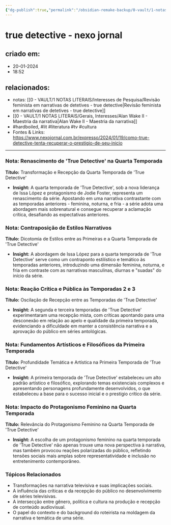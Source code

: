 ```yaml
---
{"dg-publish":true,"permalink":"/obsidian-remake-backup/0-vault/1-notas-literais/elit/renascimento-de-true-detective-na-quarta-temporada-nexo-jornal/","tags":["hardboiled","lit","literatura","tv","cultura"],"dgHomeLink":true,"dgShowLocalGraph":true,"dgShowFileTree":true,"dgEnableSearch":true,"noteIcon":""}
---
```


# true detective - nexo jornal

## criado em: 
- 20-01-2024
- 18:52
## relacionados:
- notas: [[0 - VAULT/1 NOTAS LITERAIS/Interesses de Pesquisa/Revisão feminista em narrativas de detetives - true detective\|Revisão feminista em narrativas de detetives - true detective]]
- [[0 - VAULT/1 NOTAS LITERAIS/Gerais, Interesses/Alan Wake II - Maestria da narrativa\|Alan Wake II - Maestria da narrativa]]
- #hardboiled, #lit #literatura #tv #cultura
- Fontes & Links: https://www.nexojornal.com.br/expresso/2024/01/19/como-true-detective-tenta-recuperar-o-prestigio-de-seu-inicio
---
### Nota: Renascimento de 'True Detective' na Quarta Temporada
**Título:** Transformação e Recepção da Quarta Temporada de 'True Detective'

- **Insight:** A quarta temporada de 'True Detective', sob a nova liderança de Issa López e protagonismo de Jodie Foster, representa um renascimento da série. Apostando em uma narrativa contrastante com as temporadas anteriores - feminina, noturna, e fria - a série adota uma abordagem mais sobrenatural e consegue recuperar a aclamação crítica, desafiando as expectativas anteriores.

### Nota: Contraposição de Estilos Narrativos
**Título:** Dicotomia de Estilos entre as Primeiras e a Quarta Temporada de 'True Detective'

- **Insight:** A abordagem de Issa López para a quarta temporada de 'True Detective' serve como um contraponto estilístico e temático às temporadas anteriores, introduzindo uma dimensão feminina, noturna, e fria em contraste com as narrativas masculinas, diurnas e "suadas" do início da série.

### Nota: Reação Crítica e Pública às Temporadas 2 e 3
**Título:** Oscilação de Recepção entre as Temporadas de 'True Detective'

- **Insight:** A segunda e terceira temporadas de 'True Detective' experimentaram uma recepção mista, com críticas apontando para uma desconexão em relação ao apelo e qualidade da primeira temporada, evidenciando a dificuldade em manter a consistência narrativa e a aprovação do público em séries antológicas.

### Nota: Fundamentos Artísticos e Filosóficos da Primeira Temporada
**Título:** Profundidade Temática e Artística na Primeira Temporada de 'True Detective'

- **Insight:** A primeira temporada de 'True Detective' estabeleceu um alto padrão artístico e filosófico, explorando temas existenciais complexos e apresentando personagens profundamente desenvolvidos, o que estabeleceu a base para o sucesso inicial e o prestígio crítico da série.

### Nota: Impacto do Protagonismo Feminino na Quarta Temporada
**Título:** Relevância do Protagonismo Feminino na Quarta Temporada de 'True Detective'

- **Insight:** A escolha de um protagonismo feminino na quarta temporada de 'True Detective' não apenas trouxe uma nova perspectiva à narrativa, mas também provocou reações polarizadas do público, refletindo tensões sociais mais amplas sobre representatividade e inclusão no entretenimento contemporâneo.

### Tópicos Relacionados
- Transformações na narrativa televisiva e suas implicações sociais.
- A influência das críticas e da recepção do público no desenvolvimento de séries televisivas.
- A intersecção entre gênero, política e cultura na produção e recepção de conteúdo audiovisual.
- O papel do contexto e do background do roteirista na moldagem da narrativa e temática de uma série.